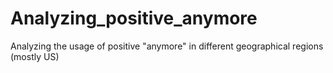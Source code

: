 # Analyzing_positive_anymore
Analyzing the usage of positive "anymore" in different geographical regions (mostly US)
